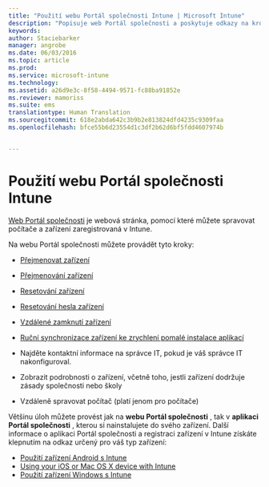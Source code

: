 ```yaml
---
title: "Použití webu Portál společnosti Intune | Microsoft Intune"
description: "Popisuje web Portál společnosti a poskytuje odkazy na kroky pro úlohy, které můžete na webu provést."
keywords: 
author: Staciebarker
manager: angrobe
ms.date: 06/03/2016
ms.topic: article
ms.prod: 
ms.service: microsoft-intune
ms.technology: 
ms.assetid: a26d9e3c-8f58-4494-9571-fc88ba91852e
ms.reviewer: mamoriss
ms.suite: ems
translationtype: Human Translation
ms.sourcegitcommit: 618e2abda642c3b9b2e813824dfd4235c9309faa
ms.openlocfilehash: bfce55b6d23554d1c3df2b62d6bf5fdd4607974b


---
```


# Použití webu Portál společnosti Intune
[Web Portál společnosti](http://portal.manage.microsoft.com) je webová stránka, pomocí které můžete spravovat počítače a zařízení zaregistrovaná v Intune.

Na webu Portál společnosti můžete provádět tyto kroky:

-   [Přejmenovat zařízení](rename-your-device-cpwebsite.md)

-   [Přejmenování zařízení](remove-your-device-cpwebsite.md)

-   [Resetování zařízení](reset-your-device-cpwebsite.md)

-   [Resetování hesla zařízení](reset-your-passcode-cpwebsite.md)

-   [Vzdálené zamknutí zařízení](remote-lock-your-device-cpwebsite.md)

-   [Ruční synchronizace zařízení ke zrychlení pomalé instalace aplikací](sync-your-device-manually-cpwebsite.md)

-   Najděte kontaktní informace na správce IT, pokud je váš správce IT nakonfiguroval.

-   Zobrazit podrobnosti o zařízení, včetně toho, jestli zařízení dodržuje zásady společnosti nebo školy

-   Vzdáleně spravovat počítač (platí jenom pro počítače)

Většinu úloh můžete provést jak na **webu Portál společnosti** , tak v **aplikaci Portál společnosti** , kterou si nainstalujete do svého zařízení. Další informace o aplikaci Portál společnosti a registraci zařízení v Intune získáte klepnutím na odkaz určený pro váš typ zařízení:

- [Použití zařízení Android s Intune](using-your-android-device-with-intune.md)
- [Using your iOS or Mac OS X device with Intune](using-your-ios-or-mac-os-x-device-with-intune.md)
- [Použití zařízení Windows s Intune](using-your-windows-device-with-intune.md)



<!--HONumber=Jul16_HO4-->


